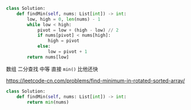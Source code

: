 <!--
 * @Description: 
 * @Autor: Au3C2
 * @Date: 2021-04-08 11:10:13
 * @LastEditors: Au3C2
 * @LastEditTime: 2021-04-08 11:57:39
-->
```python
class Solution:
    def findMin(self, nums: List[int]) -> int:    
        low, high = 0, len(nums) - 1
        while low < high:
            pivot = low + (high - low) // 2
            if nums[pivot] < nums[high]:
                high = pivot 
            else:
                low = pivot + 1
        return nums[low]
```
数组 二分查找 中等 直接 `min()` 比他还快

https://leetcode-cn.com/problems/find-minimum-in-rotated-sorted-array/

```python
class Solution:
    def findMin(self, nums: List[int]) -> int:
        return min(nums)
```